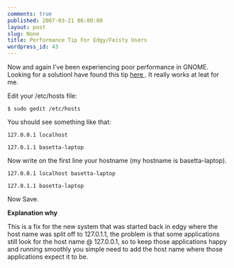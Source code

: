 ```yaml
---
comments: true
published: 2007-03-21 06:00:00
layout: post
slug: None
title: Performance Tip For Edgy/Feisty Users
wordpress_id: 43
---
```


Now and again I've been experiencing poor performance in GNOME.
Looking for a solutionI have found this tip [ here ](http://ubuntuforums.org/showthread.php?t=388765).
It really works at leat for me.

Edit your /etc/hosts file:

~~~~~~~~~~~~~~~~~~~~~~~~~~
$ sudo gedit /etc/hosts
~~~~~~~~~~~~~~~~~~~~~~~~~~

You should see something like that:

~~~~~~~~~~~~~~~~~~~~~~~~~~
127.0.0.1 localhost

127.0.1.1 basetta-laptop
~~~~~~~~~~~~~~~~~~~~~~~~~~

Now write on the first line your hostname (my hostname is basetta-laptop).


~~~~~~~~~~~~~~~~~~~~~~~~~~
127.0.0.1 localhost basetta-laptop

127.0.1.1 basetta-laptop
~~~~~~~~~~~~~~~~~~~~~~~~~~

Now Save.

**Explanation why**



>
This is a fix for the new system that was started back in edgy where the host name was split off to 127.0.1.1, the problem is that some applications still look for the host name @ 127.0.0.1, so to keep those applications happy and running smoothly you simple need to add the host name where those applications expect it to be.





